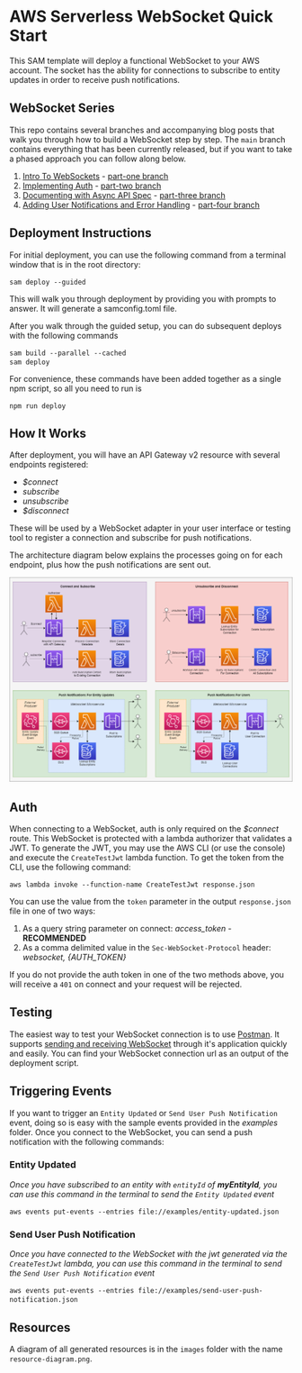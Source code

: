 # AWS Serverless WebSocket Quick Start

This SAM template will deploy a functional WebSocket to your AWS account. The socket has the ability for connections to subscribe to entity updates in order to receive push notifications. 

## WebSocket Series

This repo contains several branches and accompanying blog posts that walk you through how to build a WebSocket step by step. The `main` branch contains everything that has been currently released, but if you want to take a phased approach you can follow along below.

1. [Intro To WebSockets](https://www.readysetcloud.io/blog/allen.helton/intro-to-aws-websockets/) - [part-one branch](https://github.com/allenheltondev/serverless-websockets/tree/part-one)
2. [Implementing Auth](https://www.readysetcloud.io/blog/allen.helton/intro-to-aws-websockets-part-two/) - [part-two branch](https://github.com/allenheltondev/serverless-websockets/tree/part-two)
3. [Documenting with Async API Spec](https://www.readysetcloud.io/blog/allen.helton/intro-to-aws-websockets-part-three/) - [part-three branch](https://github.com/allenheltondev/serverless-websockets/tree/part-three)
4. [Adding User Notifications and Error Handling](https://www.readysetcloud.io/blog/allen.helton/intro-to-aws-websockets-part-four/) - [part-four branch](https://github.com/allenheltondev/serverless-websockets/tree/part-four)

## Deployment Instructions

For initial deployment, you can use the following command from a terminal window that is in the root directory:
```
sam deploy --guided
```

This will walk you through deployment by providing you with prompts to answer. It will generate a samconfig.toml file.

After you walk through the guided setup, you can do subsequent deploys with the following commands

```
sam build --parallel --cached
sam deploy
```

For convenience, these commands have been added together as a single npm script, so all you need to run is 

```
npm run deploy
```

## How It Works

After deployment, you will have an API Gateway v2 resource with several endpoints registered:

* *$connect*
* *subscribe*
* *unsubscribe*
* *$disconnect*

These will be used by a WebSocket adapter in your user interface or testing tool to register a connection and subscribe for push notifications.

The architecture diagram below explains the processes going on for each endpoint, plus how the push notifications are sent out.

![Architecture Diagram](</images/Architecture Diagram - User Notifications.png>)

## Auth

When connecting to a WebSocket, auth is only required on the *$connect* route. This WebSocket is protected with a lambda authorizer that validates a JWT. To generate the JWT, you may use the AWS CLI (or use the console) and execute the `CreateTestJwt` lambda function. To get the token from the CLI, use the following command:

```
aws lambda invoke --function-name CreateTestJwt response.json
```

You can use the value from the `token` parameter in the output `response.json` file in one of two ways:

1. As a query string parameter on connect: *access_token* - **RECOMMENDED**
2. As a comma delimited value in the `Sec-WebSocket-Protocol` header: *websocket, {AUTH_TOKEN}*

If you do not provide the auth token in one of the two methods above, you will receive a `401` on connect and your request will be rejected.

## Testing

The easiest way to test your WebSocket connection is to use [Postman](https://www.postman.com). It supports [sending and receiving WebSocket](https://blog.postman.com/postman-supports-websocket-apis/) through it's application quickly and easily. You can find your WebSocket connection url as an output of the deployment script. 

## Triggering Events

If you want to trigger an `Entity Updated` or `Send User Push Notification` event, doing so is easy with the sample events provided in the *examples* folder. Once you connect to the WebSocket, you can send a push notification with the following commands:

### Entity Updated

*Once you have subscribed to an entity with `entityId` of **myEntityId**, you can use this command in the terminal to send the `Entity Updated` event*

```
aws events put-events --entries file://examples/entity-updated.json
```

### Send User Push Notification

*Once you have connected to the WebSocket with the jwt generated via the `CreateTestJwt` lambda, you can use this command in the terminal to send the `Send User Push Notification` event*

```
aws events put-events --entries file://examples/send-user-push-notification.json
```

## Resources

A diagram of all generated resources is in the `images` folder with the name `resource-diagram.png`.